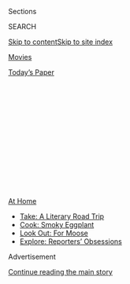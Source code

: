 <div id="app">

<div>

<div>

<div>

<div class="NYTAppHideMasthead css-1q2w90k e1suatyy0">

<div class="section css-ui9rw0 e1suatyy2">

<div class="css-eph4ug er09x8g0">

<div class="css-6n7j50">

</div>

<span class="css-1dv1kvn">Sections</span>

<div class="css-10488qs">

<span class="css-1dv1kvn">SEARCH</span>

</div>

[Skip to content](#site-content)[Skip to site
index](#site-index)

</div>

<div id="masthead-section-label" class="css-1wr3we4 eaxe0e00">

[Movies](https://www.nytimes.com/section/movies)

</div>

<div class="css-10698na e1huz5gh0">

</div>

</div>

<div id="masthead-bar-one" class="section hasLinks css-15hmgas e1csuq9d3">

<div class="css-uqyvli e1csuq9d0">

</div>

<div class="css-1uqjmks e1csuq9d1">

</div>

<div class="css-9e9ivx">

[](https://myaccount.nytimes.com/auth/login?response_type=cookie&client_id=vi)

</div>

<div class="css-1bvtpon e1csuq9d2">

[Today’s
Paper](https://www.nytimes.com/section/todayspaper)

</div>

</div>

</div>

</div>

<div data-aria-hidden="false">

<div id="site-content" data-role="main">

<div>

<div class="css-1aor85t" style="opacity:0.000000001;z-index:-1;visibility:hidden">

<div class="css-1hqnpie">

<div class="css-epjblv">

<span class="css-17xtcya">[Movies](/section/movies)</span><span class="css-x15j1o">|</span><span class="css-fwqvlz">Where
to Stream Alan Parker’s Best
Movies</span>

</div>

<div class="css-k008qs">

<div class="css-1iwv8en">

<span class="css-18z7m18"></span>

<div>

</div>

</div>

<span class="css-1n6z4y">https://nyti.ms/3i7wNjl</span>

<div class="css-1705lsu">

<div class="css-4xjgmj">

<div class="css-4skfbu" data-role="toolbar" data-aria-label="Social Media Share buttons, Save button, and Comments Panel with current comment count" data-testid="share-tools">

  - 
  - 
  - 
  - 
    
    <div class="css-6n7j50">
    
    </div>

  - 

</div>

</div>

</div>

</div>

</div>

</div>

<div id="NYT_TOP_BANNER_REGION" class="css-13pd83m">

<div>

<div id="maps-athome-menu" class="section interactive-content interactive-size-medium css-1edisqu">

<div class="css-17ih8de interactive-body">

<div class="at-home-nav__innerContainer">

<div class="at-home-nav__title">

[At
Home](https://www.nytimes.com/spotlight/at-home?action=click&pgtype=Article&state=default&region=TOP_BANNER&context=at_home_menu)

</div>

  - [Take: A Literary Road
    Trip](https://www.nytimes.com/2020/07/28/books/time-for-a-literary-road-trip.html?action=click&pgtype=Article&state=default&region=TOP_BANNER&context=at_home_menu)
  - [Cook: Smoky
    Eggplant](https://www.nytimes.com/2020/07/29/magazine/bored-with-your-home-cooking-some-smoky-eggplant-will-fix-that.html?action=click&pgtype=Article&state=default&region=TOP_BANNER&context=at_home_menu)
  - [Look Out: For
    Moose](https://www.nytimes.com/2020/07/27/travel/moose-michigan-isle-royale.html?action=click&pgtype=Article&state=default&region=TOP_BANNER&context=at_home_menu)
  - [Explore: Reporters’
    Obsessions](https://www.nytimes.com/interactive/2020/at-home/even-more-reporters-editors-diaries-lists-recommendations.html?action=click&pgtype=Article&state=default&region=TOP_BANNER&context=at_home_menu)

</div>

</div>

</div>

</div>

</div>

<div id="top-wrapper" class="css-1sy8kpn">

<div id="top-slug" class="css-l9onyx">

Advertisement

</div>

[Continue reading the main
story](#after-top)

<div class="ad top-wrapper" style="text-align:center;height:100%;display:block;min-height:250px">

<div id="top" class="place-ad" data-position="top" data-size-key="top">

</div>

</div>

<div id="after-top">

</div>

</div>

<div>

<div id="sponsor-wrapper" class="css-1hyfx7x">

<div id="sponsor-slug" class="css-19vbshk">

Supported by

</div>

[Continue reading the main
story](#after-sponsor)

<div id="sponsor" class="ad sponsor-wrapper" style="text-align:center;height:100%;display:block">

</div>

<div id="after-sponsor">

</div>

</div>

<div class="css-186x18t">

</div>

<div class="css-1vkm6nb ehdk2mb0">

# Where to Stream Alan Parker’s Best Movies

</div>

Though he may not have stamped a specific style on his work, he brought
an intelligence and professionalism to each film, whether musicals or
dark dramas.

<div class="css-79elbk" data-testid="photoviewer-wrapper">

<div class="css-z3e15g" data-testid="photoviewer-wrapper-hidden">

</div>

<div class="css-1a48zt4 ehw59r15" data-testid="photoviewer-children">

![<span class="css-16f3y1r e13ogyst0" data-aria-hidden="true">John
Cassisi, left, Jodie Foster and Scott Baio in “Bugsy
Malone.”</span><span class="css-cnj6d5 e1z0qqy90" itemprop="copyrightHolder"><span class="css-1ly73wi e1tej78p0">Credit...</span><span><span>Paramount
Pictures</span></span></span>](https://static01.nyt.com/images/2020/07/31/arts/31parker-streaming1/31parker-streaming1-articleLarge.jpg?quality=75&auto=webp&disable=upscale)

</div>

</div>

<div class="css-18e8msd">

<div class="css-vp77d3 epjyd6m0">

<div class="css-1baulvz">

By [<span class="css-1baulvz last-byline" itemprop="name">Jason
Bailey</span>](https://www.nytimes.com/by/jason-bailey)

</div>

</div>

  - July 31,
    2020

  - 
    
    <div class="css-4xjgmj">
    
    <div class="css-d8bdto" data-role="toolbar" data-aria-label="Social Media Share buttons, Save button, and Comments Panel with current comment count" data-testid="share-tools">
    
      - 
      - 
      - 
      - 
        
        <div class="css-6n7j50">
        
        </div>
    
      - 
    
    </div>
    
    </div>

</div>

</div>

<div class="section meteredContent css-1r7ky0e" name="articleBody" itemprop="articleBody">

<div class="css-1fanzo5 StoryBodyCompanionColumn">

<div class="css-53u6y8">

The British filmmaker [Alan
Parker](https://www.nytimes.com/2020/07/31/movies/alan-parker-versatile-film-director-is-dead-at-76.html),
who died on Friday at 76, was not easy to pin down. Many of his
contemporaries, particularly in the hyper-commercialized world of 1980s
studio moviemaking, settled on a particular style or specialty, and
drilled down into it. Parker was closer to the journeymen directors of
the old Hollywood studio system, who would take on (and excel at) just
about any story or genre they were assigned. Over the course of his
27-year career, Parker made thrillers, dramas, comedies and (especially)
musicals, and though many bore little resemblance to one another, they
were bound by two common elements: the intelligence of Parker’s
approach, and the professionalism of his craft. Here are a few of his
must-see works:

</div>

</div>

<div>

</div>

<div class="css-1fanzo5 StoryBodyCompanionColumn">

<div class="css-53u6y8">

1976

## ‘Bugsy Malone’

Stream on [Amazon Prime
Video](https://www.amazon.com/gp/video/detail/B089DQLS25/ref=atv_dl_rdr?tag=justwatch09-20).
Rent or buy on
[Amazon](https://www.amazon.com/gp/video/detail/B07K5HKTPF/ref=atv_dp_share_cu_r),
[Apple](https://itunes.apple.com/us/movie/bugsy-malone/id1438494267?ign-mpt=uo%3D4),
and
[Vudu](https://www.vudu.com/content/movies/details/Bugsy-Malone/56780).

</div>

</div>

<div class="css-1u3pw94">

</div>

<div class="css-1fanzo5 StoryBodyCompanionColumn">

<div class="css-53u6y8">

Parker was never one for timidity, and his feature directorial debut was
admirably audacious: a classic ’30s-style gangster picture, enacted
entirely by a cast of children. What could have been a lark (or a
disaster) becomes a sly commentary on the conventions of the genre, as
well as the high-stakes play of childhood: When these kids imagine
themselves as cowboys or superheroes or, yes, gangsters, it’s real in
their heads. So why shouldn’t it be real in front of our eyes? Scott
Baio got his juiciest big-screen role as the title character, but Jodie
Foster steals the show as the obligatory “hard-boiled dame.”

1978

## ‘Midnight Express’

Rent or buy on
[Amazon](https://www.amazon.com/gp/video/detail/B0019TY084/ref=atv_dp_share_cu_r),
[Apple](https://itunes.apple.com/us/movie/midnight-express/id281675393?ign-mpt=uo%3D4),
[YouTube](https://www.youtube.com/watch?v=uY8MnPgcPFw),
[Vudu,](https://www.vudu.com/content/movies/details/Midnight-Express/13396)
and [Google
Play](https://play.google.com/store/movies/details/Midnight_Express?gl=US&hl=en&id=uY8MnPgcPFw&PAffiliateID=110l4uj).

</div>

</div>

<div class="css-cfo9c3">

</div>

<div class="css-1fanzo5 StoryBodyCompanionColumn">

<div class="css-53u6y8">

The filmmaker received his first Academy Award directing nomination for
this grueling and difficult but undeniably affecting dramatization of
the true story of an American in Istanbul who’s nabbed for drug
smuggling and sent to a Turkish prison — a phrase that quickly became
shorthand for “hell on earth” after the picture’s release. Oliver
Stone’s Oscar-winning screenplay hasn’t aged particularly well
(especially its offhand xenophobia), but Parker’s direction is
ruthlessly efficient, using overwhelming darkness, abstract sound and
unnerving gore to bring this ordeal to vivid, visceral life.

</div>

</div>

<div class="css-1fanzo5 StoryBodyCompanionColumn">

<div class="css-53u6y8">

1980

## ‘Fame’

Rent or buy on
[Amazon,](https://www.amazon.com/gp/video/detail/B000I0TJS6/ref=atv_dp_share_cu_r)
[Apple](https://itunes.apple.com/us/movie/fame-the-original-movie/id300148471?ign-mpt=uo%3D4),
[YouTube](https://www.youtube.com/watch?v=qT6lQfPJNkg),
[Vudu](https://www.vudu.com/content/movies/details/Fame/9799), and
[Google
Play](https://play.google.com/store/movies/details/Fame_1980?gl=US&hl=en&id=qT6lQfPJNkg&PAffiliateID=110l4uj).

</div>

</div>

<div class="css-cfo9c3">

</div>

<div class="css-1fanzo5 StoryBodyCompanionColumn">

<div class="css-53u6y8">

Parker’s next picture was a good deal sunnier, following a handful of
talented students through their four-year stint at the High School of
Performing Arts in New York City. The song-and-dance sequences are
electrifying — particularly the title number, which begins in a school
cafeteria and spills into the city streets, an explosion of pent-up
energy, scholastic impatience and raging hormones. But “Fame” is much
more a character drama than traditional musical, focusing on the
difficulties of coming of age, finding a home and making your way
through the minefields of a career in the arts.

1982

## ‘Shoot the Moon’

Stream on [HBO
Max](https://play.hbomax.com/feature/urn:hbo:feature:GXjS6EA5wtZPCwgEAAASK).
Rent or buy on
[Amazon](https://www.amazon.com/gp/video/detail/B075KPDXRC/ref=atv_dp_share_cu_r),
[Apple](https://itunes.apple.com/us/movie/shoot-the-moon-1982/id375229530?ign-mpt=uo%3D4),
[YouTube](https://www.youtube.com/watch?v=19iEElPi5wk),
[Vudu](https://www.vudu.com/content/movies/details/Shoot-the-Moon/94862),
and [Google
Play](https://play.google.com/store/movies/details/Shoot_the_Moon?gl=US&hl=en&id=19iEElPi5wk&PAffiliateID=110l4uj).

</div>

</div>

<div class="css-cfo9c3">

</div>

<div class="css-1fanzo5 StoryBodyCompanionColumn">

<div class="css-53u6y8">

Parker’s astonishing versatility is perhaps best encapsulated by the
calendar year 1982, in which he released both the dark rock musical
[“Pink Floyd — The Wall”](https://www.youtube.com/watch?v=TPTLIVPqThY)
(sadly, it’s not currently streaming) and this razor-sharp drama of a
family reeling from a contentious divorce. Albert Finney and Diane
Keaton are a couple who have drifted apart and now seem determined to
hurt not only each other, but also their four daughters. Parker directs
with exceptional sensitivity and sympathy, recognizing both the
considerable flaws and quiet virtues of these complex characters, while
Finney and Keaton do some of their finest screen work in those roles
(which is no small achievement).

</div>

</div>

<div class="css-1fanzo5 StoryBodyCompanionColumn">

<div class="css-53u6y8">

1984

## ‘Birdy’

Stream on [Amazon Prime
Video](https://www.amazon.com/gp/video/detail/B087QR1NGM/ref=atv_dl_rdr?tag=justwatch09-20).
Rent or buy on
[Amazon](https://www.amazon.com/gp/video/detail/B003PV686Q/ref=atv_dp_share_cu_r),
[Apple](https://itunes.apple.com/us/movie/birdy-1984/id294722142?ign-mpt=uo%3D4),
[YouTube](https://www.youtube.com/watch?v=vJsNYZP6LX4),
[Vudu](https://www.vudu.com/content/movies/details/Birdy/15284), and
[Google
Play](https://play.google.com/store/movies/details/Birdy?gl=US&hl=en&id=vJsNYZP6LX4).

</div>

</div>

<div class="css-cfo9c3">

</div>

<div class="css-1fanzo5 StoryBodyCompanionColumn">

<div class="css-53u6y8">

Nicolas Cage and Matthew Modine were still up-and-comers when Parker
cast them in the leading roles of this adaptation of William Wharton’s
novel. It’s one of Parker’s trickiest films, telling the story of two
childhood friends who both serve in Vietnam and try to help each other
heal back home. That sounds like a million other movies, but “Birdy” is
uniquely itself, burrowing into the world of gonzo fantasy and
unexpected beauty these two friends create to escape their considerable
trauma. It’s a film that could’ve gone wrong in a million ways — too
mawkish, too sentimental, too silly — and Parker never takes a false
step.

1987

## ‘Angel Heart’

Rent or buy on
[Amazon](https://www.amazon.com/gp/video/detail/B001YOYVK6/ref=atv_dp_share_cu_r),
[Apple](https://itunes.apple.com/us/movie/angel-heart/id305499575?ign-mpt=uo%3D4),
[YouTube](https://www.youtube.com/watch?v=tMIEC_cPB30),
[Vudu](https://www.vudu.com/content/movies/details/Angel-Heart/7476),
and [Google
Play](https://play.google.com/store/movies/details/Angel_Heart?gl=US&hl=en&id=tMIEC_cPB30&PAffiliateID=110l4uj).

</div>

</div>

<div class="css-cfo9c3">

</div>

<div class="css-1fanzo5 StoryBodyCompanionColumn">

<div class="css-53u6y8">

Most of the ink generated by this unnerving thriller centered on the
presence of Lisa Bonet, then known only for the squeaky-clean “Cosby
Show,” shaking up her image with a supporting turn as a sensuous voodoo
priestess. But there’s much more to “Angel Heart” than that — in fact,
true to its Creole setting, it’s a rich gumbo of Gothic horror, neo-noir
and the supernatural, with a charismatic Mickey Rourke as a ’50s gumshoe
sent into the bayou underworld by a mysterious client (Robert De Niro).
Parker seems to revel in the swampy atmosphere and period trappings,
crafting one of his moodiest and most menacing films.

1988

## ‘Mississippi Burning’

Stream on [Amazon Prime
Video](https://www.amazon.com/gp/video/detail/B07GT8SW6Y/ref=atv_dl_rdr?tag=justwatch09-20).
Rent or buy on
[Apple](https://itunes.apple.com/us/movie/mississippi-burning/id834495884?ign-mpt=uo%3D4)
and
[Vudu](https://www.vudu.com/content/movies/details/Mississippi-Burning/140482).

</div>

</div>

<div class="css-cfo9c3">

</div>

<div class="css-1fanzo5 StoryBodyCompanionColumn">

<div class="css-53u6y8">

Though it netted several Oscar nominations (including Parker’s second
and final one for best director), this procedural drama inspired by the
1964 murders of the civil-rights workers James Chaney, Andrew Goodman
and Michael Schwerner proved one of Parker’s most controversial and
contentious films. The criticisms were valid: its protagonists are
F.B.I. agents, and Hoover’s F.B.I. was not exactly a friend of the
movement. But Parker nails the insidiousness of small-town racism (and
the violence it engenders), while Gene Hackman and Frances McDormand are
beautifully understated in a pair of Oscar-nominated performances.

1991

## ‘The Commitments’

Rent or buy on
[Amazon](https://www.amazon.com/gp/video/detail/B01J6WRIEI/ref=atv_dp_share_cu_r),
[Apple](https://itunes.apple.com/us/movie/the-commitments/id1099403600?ign-mpt=uo%3D4),
[YouTube](https://www.youtube.com/watch?v=uBzRrvbyZqE),
[Vudu](https://www.vudu.com/content/movies/details/The-Commitments/8254),
and [Google
Play](https://play.google.com/store/movies/details/The_Commitments?gl=US&hl=en&id=uBzRrvbyZqE&PAffiliateID=110l4uj).

</div>

</div>

<div class="css-cfo9c3">

</div>

<div class="css-1fanzo5 StoryBodyCompanionColumn">

<div class="css-53u6y8">

After spending the ’80s making progressively higher-profile prestige
dramas, Parker went back to basics (and back to Europe) for this
spirited adaptation of Roddy Doyle’s raucous novel. It was a
stripped-down production with a cast of mostly unknowns, the better to
tell the story of a group of working-class kids in the Northside of
Dublin who form a makeshift pub band, inspired by American soul music.
Parker seems to see the picture as a party to keep in motion — and he
does, filling each frame with memorable characters, charming
interactions and, most of all, rousing musical performances.

1996

## ‘Evita’

Rent or buy on
[Amazon](https://www.amazon.com/gp/video/detail/B004KAWC0C/ref=atv_dp_share_cu_r),
[Apple](https://itunes.apple.com/us/movie/evita/id281767145?ign-mpt=uo%3D4),
[Vudu](https://www.vudu.com/content/movies/details/Evita/12642), and
[Google
Play](https://play.google.com/store/movies/details/Evita?gl=US&hl=en&id=5hB82j5xTJg&PAffiliateID=110l4uj).

</div>

</div>

<div class="css-cfo9c3">

</div>

<div class="css-1fanzo5 StoryBodyCompanionColumn">

<div class="css-53u6y8">

Parker took one more run at the movie musical, and it was his most
traditional in theory: a big-screen adaptation of a giant, long-running
Broadway extravaganza. But the filmmaker didn’t have it in him to merely
hit someone else’s marks. He rewrote the script himself, fleshing out
the history and subtext of Tim Rice and Andrew Lloyd Webber’s musical
depiction of the life of Eva Perón, and finds inventive ways to sell
this theatrical pageant onscreen. Madonna is magnificent in the title
role, while Antonio Banderas is endlessly entertaining as a mixture of
antagonist, Greek chorus and audience go-between.

1999

## ‘Angela’s Ashes’

Stream on [Amazon Prime
Video](https://www.amazon.com/gp/video/detail/B07D7N1HTG/ref=atv_dl_rdr?tag=justwatch09-20).
Rent or buy on
[Amazon](https://www.amazon.com/gp/video/detail/B002RTFHUU/ref=atv_dp_share_cu_r),
[YouTube](https://www.youtube.com/watch?v=t0f6cUCQthY),
[Vudu](https://www.vudu.com/content/movies/details/Angelas-Ashes/16111),
and [Google
Play](https://play.google.com/store/movies/details/Angela_s_Ashes?gl=US&hl=en&id=t0f6cUCQthY&PAffiliateID=110l4uj).

</div>

</div>

<div class="css-cfo9c3">

</div>

<div class="css-1fanzo5 StoryBodyCompanionColumn">

<div class="css-53u6y8">

Parker was taking on a next to impossible task when he adapted Frank
McCourt’s memoir to the screen; it was a publishing sensation, one of
the most beloved books of its era, and, as such, had already been “seen”
in the minds of most of his audience. But Parker was never one to shrink
from a challenge, and he gives this story of ceaseless poverty and
familial misery a sense of lived-in naturalism. And once again, his
skill with actors is exceptional — Emily Watson is pitch-perfect as the
mother who’ll get this family through whatever hell is thrown at her,
Robert Carlyle is both heartbreaking and horrifying as the father who
throws much of it, and Joe Breen, Ciaran Owens and Michael Legge play
Frank (at various ages) with grit and determination.

</div>

</div>

</div>

<div>

</div>

<div>

</div>

<div>

</div>

<div>

<div id="bottom-wrapper" class="css-1ede5it">

<div id="bottom-slug" class="css-l9onyx">

Advertisement

</div>

[Continue reading the main
story](#after-bottom)

<div id="bottom" class="ad bottom-wrapper" style="text-align:center;height:100%;display:block;min-height:90px">

</div>

<div id="after-bottom">

</div>

</div>

</div>

</div>

</div>

## Site Index

<div>

</div>

## Site Information Navigation

  - [© <span>2020</span> <span>The New York Times
    Company</span>](https://help.nytimes.com/hc/en-us/articles/115014792127-Copyright-notice)

<!-- end list -->

  - [NYTCo](https://www.nytco.com/)
  - [Contact
    Us](https://help.nytimes.com/hc/en-us/articles/115015385887-Contact-Us)
  - [Work with us](https://www.nytco.com/careers/)
  - [Advertise](https://nytmediakit.com/)
  - [T Brand Studio](http://www.tbrandstudio.com/)
  - [Your Ad
    Choices](https://www.nytimes.com/privacy/cookie-policy#how-do-i-manage-trackers)
  - [Privacy](https://www.nytimes.com/privacy)
  - [Terms of
    Service](https://help.nytimes.com/hc/en-us/articles/115014893428-Terms-of-service)
  - [Terms of
    Sale](https://help.nytimes.com/hc/en-us/articles/115014893968-Terms-of-sale)
  - [Site
    Map](https://spiderbites.nytimes.com)
  - [Help](https://help.nytimes.com/hc/en-us)
  - [Subscriptions](https://www.nytimes.com/subscription?campaignId=37WXW)

</div>

</div>

</div>

</div>
